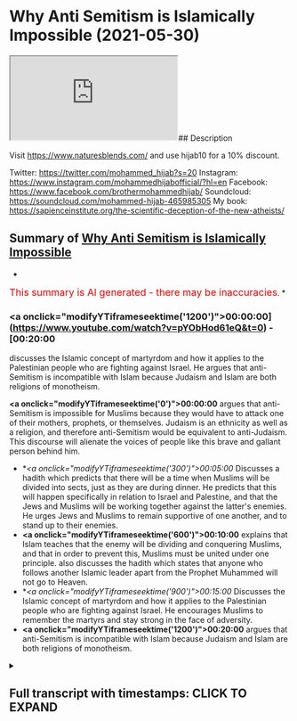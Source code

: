 # Why Anti Semitism is Islamically Impossible (2021-05-30)

<iframe loading='lazy' src='https://www.youtube.com/embed/pYObHod61eQ'></iframe>## Description

Visit https://www.naturesblends.com/ and use hijab10 for a 10% discount. 

Twitter: https://twitter.com/mohammed_hijab?s=20
Instagram: https://www.instagram.com/mohammedhijabofficial/?hl=en
Facebook: https://www.facebook.com/brothermohammedhijab/
Soundcloud: https://soundcloud.com/mohammed-hijab-465985305
My book: https://sapienceinstitute.org/the-scientific-deception-of-the-new-atheists/

## Summary of [Why Anti Semitism is Islamically Impossible](https://www.youtube.com/watch?v=pYObHod61eQ)


*

<span style="color:red; font-size:125%">This summary is AI generated - there may be inaccuracies</span>. [](/)*

### <a onclick=\"modifyYTiframeseektime('1200')\">00:00:00](https://www.youtube.com/watch?v=pYObHod61eQ&t=0) - [00:20:00</a>

discusses the Islamic concept of martyrdom and how it applies to the Palestinian people who are fighting against Israel. He argues that anti-Semitism is incompatible with Islam because Judaism and Islam are both religions of monotheism.

**<a onclick=\"modifyYTiframeseektime('0')\">00:00:00</a>** argues that anti-Semitism is impossible for Muslims because they would have to attack one of their mothers, prophets, or themselves. Judaism is an ethnicity as well as a religion, and therefore anti-Semitism would be equivalent to anti-Judaism. This discourse will alienate the voices of people like this brave and gallant person behind him.
* **<a onclick=\"modifyYTiframeseektime('300')\">00:05:00</a>* Discusses a hadith which predicts that there will be a time when Muslims will be divided into sects, just as they are during dinner. He predicts that this will happen specifically in relation to Israel and Palestine, and that the Jews and Muslims will be working together against the latter's enemies. He urges Jews and Muslims to remain supportive of one another, and to stand up to their enemies.
* **<a onclick=\"modifyYTiframeseektime('600')\">00:10:00</a>** explains that Islam teaches that the enemy will be dividing and conquering Muslims, and that in order to prevent this, Muslims must be united under one principle. also discusses the hadith which states that anyone who follows another Islamic leader apart from the Prophet Muhammed will not go to Heaven.
* **<a onclick=\"modifyYTiframeseektime('900')\">00:15:00</a>* Discusses the Islamic concept of martyrdom and how it applies to the Palestinian people who are fighting against Israel. He encourages Muslims to remember the martyrs and stay strong in the face of adversity.
* **<a onclick=\"modifyYTiframeseektime('1200')\">00:20:00</a>** argues that anti-Semitism is incompatible with Islam because Judaism and Islam are both religions of monotheism.

<details><summary><h2>Full transcript with timestamps: CLICK TO EXPAND</h2></summary>

<a onclick="modifyYTiframeseektime('0)')">0:00:00 historical to suggest that when the<\/a>
<a onclick="modifyYTiframeseektime('3)')">0:00:03 muslims are in charge<\/a>
<a onclick="modifyYTiframeseektime('5)')">0:00:05 that they demonize and ostracize and<\/a>
<a onclick="modifyYTiframeseektime('8)')">0:00:08 alienate<\/a>
<a onclick="modifyYTiframeseektime('8)')">0:00:08 and are unjust towards jewish people<\/a>
<a onclick="modifyYTiframeseektime('11)')">0:00:11 that we will never<\/a>
<a onclick="modifyYTiframeseektime('12)')">0:00:12 accept bernard lewis who is an<\/a>
<a onclick="modifyYTiframeseektime('15)')">0:00:15 orientalist<\/a>
<a onclick="modifyYTiframeseektime('16)')">0:00:16 against against the muslims really he's<\/a>
<a onclick="modifyYTiframeseektime('18)')">0:00:18 an orientalist he even admits<\/a>
<a onclick="modifyYTiframeseektime('21)')">0:00:21 that the kind of catastrophes that we<\/a>
<a onclick="modifyYTiframeseektime('23)')">0:00:23 saw<\/a>
<a onclick="modifyYTiframeseektime('25)')">0:00:25 in europe from the pogroms on the<\/a>
<a onclick="modifyYTiframeseektime('27)')">0:00:27 holocaust<\/a>
<a onclick="modifyYTiframeseektime('28)')">0:00:28 and the spanish inquisition in 1492<\/a>
<a onclick="modifyYTiframeseektime('31)')">0:00:31 there is no equivalent of that in the<\/a>
<a onclick="modifyYTiframeseektime('33)')">0:00:33 muslim world<\/a>
<a onclick="modifyYTiframeseektime('35)')">0:00:35 there is no equivalent in that you know<\/a>
<a onclick="modifyYTiframeseektime('37)')">0:00:37 why because the muslims did have<\/a>
<a onclick="modifyYTiframeseektime('40)')">0:00:40 respect and give it to the jewish people<\/a>
<a onclick="modifyYTiframeseektime('43)')">0:00:43 some people they say what about the<\/a>
<a onclick="modifyYTiframeseektime('44)')">0:00:44 jizya<\/a>
<a onclick="modifyYTiframeseektime('45)')">0:00:45 the jizya under all schools of thor<\/a>
<a onclick="modifyYTiframeseektime('48)')">0:00:48 is even less payment than the zakat but<\/a>
<a onclick="modifyYTiframeseektime('51)')">0:00:51 many people don't know that<\/a>
<a onclick="modifyYTiframeseektime('52)')">0:00:52 what is the discriminatory tax you're<\/a>
<a onclick="modifyYTiframeseektime('54)')">0:00:54 talking about<\/a>
<a onclick="modifyYTiframeseektime('56)')">0:00:56 it's not a discriminatory tax when it's<\/a>
<a onclick="modifyYTiframeseektime('58)')">0:00:58 less than the tax that the muslims have<\/a>
<a onclick="modifyYTiframeseektime('60)')">0:01:00 to pay<\/a>
<a onclick="modifyYTiframeseektime('61)')">0:01:01 and so these fallacies and misnomers and<\/a>
<a onclick="modifyYTiframeseektime('63)')">0:01:03 misconceptions<\/a>
<a onclick="modifyYTiframeseektime('65)')">0:01:05 about muslim jewish living is false<\/a>
<a onclick="modifyYTiframeseektime('69)')">0:01:09 and we say in fact the of the two<\/a>
<a onclick="modifyYTiframeseektime('71)')">0:01:11 abrahamic religions that are probably<\/a>
<a onclick="modifyYTiframeseektime('73)')">0:01:13 most close to one another<\/a>
<a onclick="modifyYTiframeseektime('75)')">0:01:15 in terms of theology especially as it<\/a>
<a onclick="modifyYTiframeseektime('77)')">0:01:17 relates to god<\/a>
<a onclick="modifyYTiframeseektime('78)')">0:01:18 islam and judaism are very very close<\/a>
<a onclick="modifyYTiframeseektime('82)')">0:01:22 we believe in moses we believe in dawood<\/a>
<a onclick="modifyYTiframeseektime('85)')">0:01:25 david<\/a>
<a onclick="modifyYTiframeseektime('86)')">0:01:26 we believe in solomon we believe in all<\/a>
<a onclick="modifyYTiframeseektime('88)')">0:01:28 of those prophets we believe in all of<\/a>
<a onclick="modifyYTiframeseektime('89)')">0:01:29 them<\/a>
<a onclick="modifyYTiframeseektime('90)')">0:01:30 and we respect them and we love them and<\/a>
<a onclick="modifyYTiframeseektime('93)')">0:01:33 in fact we cannot even be muslims<\/a>
<a onclick="modifyYTiframeseektime('94)')">0:01:34 without them<\/a>
<a onclick="modifyYTiframeseektime('96)')">0:01:36 and so therefore there shouldn't be this<\/a>
<a onclick="modifyYTiframeseektime('98)')">0:01:38 kind of friction between<\/a>
<a onclick="modifyYTiframeseektime('100)')">0:01:40 jewish people and zionists and sorry<\/a>
<a onclick="modifyYTiframeseektime('104)')">0:01:44 jewish people and muslims let me tell<\/a>
<a onclick="modifyYTiframeseektime('106)')">0:01:46 you something<\/a>
<a onclick="modifyYTiframeseektime('107)')">0:01:47 some of these individuals say the<\/a>
<a onclick="modifyYTiframeseektime('108)')">0:01:48 following they say muslims keep it<\/a>
<a onclick="modifyYTiframeseektime('110)')">0:01:50 closer bro<\/a>
<a onclick="modifyYTiframeseektime('111)')">0:01:51 some people say yes some people say that<\/a>
<a onclick="modifyYTiframeseektime('114)')">0:01:54 muslims are anti-semitic<\/a>
<a onclick="modifyYTiframeseektime('116)')">0:01:56 and i say to them how is it possible<\/a>
<a onclick="modifyYTiframeseektime('119)')">0:01:59 that muslims can be anti-semitic<\/a>
<a onclick="modifyYTiframeseektime('121)')">0:02:01 when one of the wives of the prophet<\/a>
<a onclick="modifyYTiframeseektime('124)')">0:02:04 sophia<\/a>
<a onclick="modifyYTiframeseektime('125)')">0:02:05 was a jew she was jewish from a jewish<\/a>
<a onclick="modifyYTiframeseektime('129)')">0:02:09 lineage of aaron<\/a>
<a onclick="modifyYTiframeseektime('130)')">0:02:10 there's no doubt about that and in fact<\/a>
<a onclick="modifyYTiframeseektime('132)')">0:02:12 in one occasion<\/a>
<a onclick="modifyYTiframeseektime('134)')">0:02:14 she was being abused by some of the<\/a>
<a onclick="modifyYTiframeseektime('136)')">0:02:16 other wives of the prophet<\/a>
<a onclick="modifyYTiframeseektime('138)')">0:02:18 because of her jewishness and the<\/a>
<a onclick="modifyYTiframeseektime('140)')">0:02:20 prophet stuck up for her<\/a>
<a onclick="modifyYTiframeseektime('142)')">0:02:22 telling her to reference her lineage as<\/a>
<a onclick="modifyYTiframeseektime('144)')">0:02:24 a point<\/a>
<a onclick="modifyYTiframeseektime('145)')">0:02:25 of honor tell them that your<\/a>
<a onclick="modifyYTiframeseektime('149)')">0:02:29 uncle is aaron who is a prophet<\/a>
<a onclick="modifyYTiframeseektime('152)')">0:02:32 he said anti-semitism is impossible<\/a>
<a onclick="modifyYTiframeseektime('156)')">0:02:36 for muslims because to be anti-semitic<\/a>
<a onclick="modifyYTiframeseektime('158)')">0:02:38 we would have to attack one of our<\/a>
<a onclick="modifyYTiframeseektime('160)')">0:02:40 mothers the mothers of the believers<\/a>
<a onclick="modifyYTiframeseektime('162)')">0:02:42 who is in fact more than this they'd had<\/a>
<a onclick="modifyYTiframeseektime('166)')">0:02:46 to attack one of our prophets<\/a>
<a onclick="modifyYTiframeseektime('168)')">0:02:48 who is moses how can you be anti-semitic<\/a>
<a onclick="modifyYTiframeseektime('171)')">0:02:51 how could you not like<\/a>
<a onclick="modifyYTiframeseektime('172)')">0:02:52 how could you hate jewish people based<\/a>
<a onclick="modifyYTiframeseektime('174)')">0:02:54 on their jewishness<\/a>
<a onclick="modifyYTiframeseektime('175)')">0:02:55 based on their ethnicity how can you do<\/a>
<a onclick="modifyYTiframeseektime('178)')">0:02:58 that<\/a>
<a onclick="modifyYTiframeseektime('178)')">0:02:58 when our prophets came from a jewish<\/a>
<a onclick="modifyYTiframeseektime('182)')">0:03:02 lineage<\/a>
<a onclick="modifyYTiframeseektime('183)')">0:03:03 it's not possible remember judaism is an<\/a>
<a onclick="modifyYTiframeseektime('186)')">0:03:06 ethno-religious<\/a>
<a onclick="modifyYTiframeseektime('187)')">0:03:07 construct it's an ethnicity as well as a<\/a>
<a onclick="modifyYTiframeseektime('190)')">0:03:10 religion<\/a>
<a onclick="modifyYTiframeseektime('191)')">0:03:11 so we say this we say the attempts of<\/a>
<a onclick="modifyYTiframeseektime('194)')">0:03:14 the mainstream media<\/a>
<a onclick="modifyYTiframeseektime('197)')">0:03:17 and the propagandist the zionist<\/a>
<a onclick="modifyYTiframeseektime('198)')">0:03:18 propagandist to try and conflate<\/a>
<a onclick="modifyYTiframeseektime('201)')">0:03:21 zionism with anti-semitism<\/a>
<a onclick="modifyYTiframeseektime('204)')">0:03:24 is only dangerous for them because you<\/a>
<a onclick="modifyYTiframeseektime('208)')">0:03:28 are opening the door<\/a>
<a onclick="modifyYTiframeseektime('210)')">0:03:30 to more serious crimes of anti-semitic<\/a>
<a onclick="modifyYTiframeseektime('212)')">0:03:32 feminism to be open<\/a>
<a onclick="modifyYTiframeseektime('214)')">0:03:34 and you're not going to be able to close<\/a>
<a onclick="modifyYTiframeseektime('216)')">0:03:36 that door it reminds me<\/a>
<a onclick="modifyYTiframeseektime('219)')">0:03:39 when you make a mockery out of rape and<\/a>
<a onclick="modifyYTiframeseektime('222)')">0:03:42 you say rape is and you define it in<\/a>
<a onclick="modifyYTiframeseektime('223)')">0:03:43 such a ridiculous way<\/a>
<a onclick="modifyYTiframeseektime('225)')">0:03:45 any kind of sexual thing then when the<\/a>
<a onclick="modifyYTiframeseektime('228)')">0:03:48 real rape<\/a>
<a onclick="modifyYTiframeseektime('228)')">0:03:48 happens then you are trivializing the<\/a>
<a onclick="modifyYTiframeseektime('233)')">0:03:53 pride of the rape<\/a>
<a onclick="modifyYTiframeseektime('234)')">0:03:54 the victim same thing here when the real<\/a>
<a onclick="modifyYTiframeseektime('237)')">0:03:57 anti-semitism happens<\/a>
<a onclick="modifyYTiframeseektime('239)')">0:03:59 you will be trivializing the plight of<\/a>
<a onclick="modifyYTiframeseektime('242)')">0:04:02 the jewish people in their communities<\/a>
<a onclick="modifyYTiframeseektime('243)')">0:04:03 who are in fact<\/a>
<a onclick="modifyYTiframeseektime('245)')">0:04:05 being attacked as a result of their<\/a>
<a onclick="modifyYTiframeseektime('247)')">0:04:07 ethnicity<\/a>
<a onclick="modifyYTiframeseektime('248)')">0:04:08 and because of what religion they decide<\/a>
<a onclick="modifyYTiframeseektime('249)')">0:04:09 to follow<\/a>
<a onclick="modifyYTiframeseektime('251)')">0:04:11 when you say that anti-semitism is<\/a>
<a onclick="modifyYTiframeseektime('253)')">0:04:13 equivalent to<\/a>
<a onclick="modifyYTiframeseektime('254)')">0:04:14 or anti-israelism anti-zionism is<\/a>
<a onclick="modifyYTiframeseektime('257)')">0:04:17 equivalent to anti-semitism<\/a>
<a onclick="modifyYTiframeseektime('259)')">0:04:19 we cannot accept that discourse and in<\/a>
<a onclick="modifyYTiframeseektime('262)')">0:04:22 fact doing so<\/a>
<a onclick="modifyYTiframeseektime('263)')">0:04:23 will alienate the voices of people like<\/a>
<a onclick="modifyYTiframeseektime('265)')">0:04:25 this behind me<\/a>
<a onclick="modifyYTiframeseektime('268)')">0:04:28 brave and gallant people brave and<\/a>
<a onclick="modifyYTiframeseektime('270)')">0:04:30 gallant people that have stood up for<\/a>
<a onclick="modifyYTiframeseektime('272)')">0:04:32 truth<\/a>
<a onclick="modifyYTiframeseektime('273)')">0:04:33 one of the things that one of the rabbis<\/a>
<a onclick="modifyYTiframeseektime('276)')">0:04:36 said<\/a>
<a onclick="modifyYTiframeseektime('278)')">0:04:38 one of the rabbis said he said that very<\/a>
<a onclick="modifyYTiframeseektime('280)')">0:04:40 interestingly is his perspective and his<\/a>
<a onclick="modifyYTiframeseektime('282)')">0:04:42 interpretation of the torah<\/a>
<a onclick="modifyYTiframeseektime('284)')">0:04:44 he said that we are in an exile he said<\/a>
<a onclick="modifyYTiframeseektime('287)')">0:04:47 and us trying to establish the state in<\/a>
<a onclick="modifyYTiframeseektime('289)')">0:04:49 1948<\/a>
<a onclick="modifyYTiframeseektime('291)')">0:04:51 we are trying to defy the exile of god<\/a>
<a onclick="modifyYTiframeseektime('294)')">0:04:54 and what's really interesting is that<\/a>
<a onclick="modifyYTiframeseektime('296)')">0:04:56 there is a verse in the quran<\/a>
<a onclick="modifyYTiframeseektime('299)')">0:04:59 there is actually a verse in the quran<\/a>
<a onclick="modifyYTiframeseektime('300)')">0:05:00 to that effect now some people say<\/a>
<a onclick="modifyYTiframeseektime('303)')">0:05:03 this is referring to the state of israel<\/a>
<a onclick="modifyYTiframeseektime('307)')">0:05:07 he says<\/a>
<a onclick="modifyYTiframeseektime('336)')">0:05:36 if you do good then that will be for<\/a>
<a onclick="modifyYTiframeseektime('338)')">0:05:38 yourself and if you do bad<\/a>
<a onclick="modifyYTiframeseektime('340)')">0:05:40 then that will be for it but when the<\/a>
<a onclick="modifyYTiframeseektime('342)')">0:05:42 second time comes<\/a>
<a onclick="modifyYTiframeseektime('345)')">0:05:45 and this is very interesting when they<\/a>
<a onclick="modifyYTiframeseektime('348)')">0:05:48 come<\/a>
<a onclick="modifyYTiframeseektime('348)')">0:05:48 into the masjid and what is it referring<\/a>
<a onclick="modifyYTiframeseektime('351)')">0:05:51 to here<\/a>
<a onclick="modifyYTiframeseektime('352)')">0:05:52 masjid al-aqsa when they come into the<\/a>
<a onclick="modifyYTiframeseektime('355)')">0:05:55 message for the second time<\/a>
<a onclick="modifyYTiframeseektime('357)')">0:05:57 and those who are arrogant there will be<\/a>
<a onclick="modifyYTiframeseektime('360)')">0:06:00 humiliated<\/a>
<a onclick="modifyYTiframeseektime('362)')">0:06:02 and they will go into the masjid and<\/a>
<a onclick="modifyYTiframeseektime('364)')">0:06:04 they will destroy<\/a>
<a onclick="modifyYTiframeseektime('366)')">0:06:06 that which has happened before some<\/a>
<a onclick="modifyYTiframeseektime('368)')">0:06:08 scholars say this<\/a>
<a onclick="modifyYTiframeseektime('369)')">0:06:09 is talking about the present state of<\/a>
<a onclick="modifyYTiframeseektime('371)')">0:06:11 israel and that there will be a conquest<\/a>
<a onclick="modifyYTiframeseektime('373)')">0:06:13 whether they like it or not and that is<\/a>
<a onclick="modifyYTiframeseektime('376)')">0:06:16 the promise of allah<\/a>
<a onclick="modifyYTiframeseektime('378)')">0:06:18 now some will say well we don't know if<\/a>
<a onclick="modifyYTiframeseektime('379)')">0:06:19 that's what he's talking about but there<\/a>
<a onclick="modifyYTiframeseektime('380)')">0:06:20 is a hadith<\/a>
<a onclick="modifyYTiframeseektime('382)')">0:06:22 that the last on the last days there<\/a>
<a onclick="modifyYTiframeseektime('384)')">0:06:24 will be people<\/a>
<a onclick="modifyYTiframeseektime('386)')">0:06:26 who will be literally on the periphery<\/a>
<a onclick="modifyYTiframeseektime('390)')">0:06:30 of the jerusalem mosque<\/a>
<a onclick="modifyYTiframeseektime('391)')">0:06:31 and that they will be at pakistan the<\/a>
<a onclick="modifyYTiframeseektime('394)')">0:06:34 true<\/a>
<a onclick="modifyYTiframeseektime('395)')">0:06:35 sect we talk about sector in islam<\/a>
<a onclick="modifyYTiframeseektime('398)')">0:06:38 like divisions and groups and whatever<\/a>
<a onclick="modifyYTiframeseektime('400)')">0:06:40 there's only one one<\/a>
<a onclick="modifyYTiframeseektime('401)')">0:06:41 to sect and they will be the ones who<\/a>
<a onclick="modifyYTiframeseektime('404)')">0:06:44 will eventually liberate<\/a>
<a onclick="modifyYTiframeseektime('408)')">0:06:48 from the occupation and this is the<\/a>
<a onclick="modifyYTiframeseektime('411)')">0:06:51 reality of the situation<\/a>
<a onclick="modifyYTiframeseektime('413)')">0:06:53 so we are aligned in those meetings and<\/a>
<a onclick="modifyYTiframeseektime('416)')">0:06:56 on those interpretations<\/a>
<a onclick="modifyYTiframeseektime('417)')">0:06:57 and we say today to our jewish visitors<\/a>
<a onclick="modifyYTiframeseektime('421)')">0:07:01 and<\/a>
<a onclick="modifyYTiframeseektime('422)')">0:07:02 our jewish friends companions<\/a>
<a onclick="modifyYTiframeseektime('425)')">0:07:05 that we truly respect what you are doing<\/a>
<a onclick="modifyYTiframeseektime('429)')">0:07:09 you truly are a great representation<\/a>
<a onclick="modifyYTiframeseektime('433)')">0:07:13 of justice and truth and now<\/a>
<a onclick="modifyYTiframeseektime('436)')">0:07:16 by doing what you're doing i promise you<\/a>
<a onclick="modifyYTiframeseektime('439)')">0:07:19 when our<\/a>
<a onclick="modifyYTiframeseektime('439)')">0:07:19 youth walk in the streets and see you<\/a>
<a onclick="modifyYTiframeseektime('443)')">0:07:23 in in your attire they won't be thinking<\/a>
<a onclick="modifyYTiframeseektime('446)')">0:07:26 these are the people that attack<\/a>
<a onclick="modifyYTiframeseektime('448)')">0:07:28 and celebrate the deaths of our children<\/a>
<a onclick="modifyYTiframeseektime('451)')">0:07:31 they will they will think twice before<\/a>
<a onclick="modifyYTiframeseektime('452)')">0:07:32 that happens and they'll think to<\/a>
<a onclick="modifyYTiframeseektime('453)')">0:07:33 themselves<\/a>
<a onclick="modifyYTiframeseektime('454)')">0:07:34 actually these guys could be very well<\/a>
<a onclick="modifyYTiframeseektime('457)')">0:07:37 the ones who supported us in our time of<\/a>
<a onclick="modifyYTiframeseektime('461)')">0:07:41 need<\/a>
<a onclick="modifyYTiframeseektime('462)')">0:07:42 they will be thinking these are the ones<\/a>
<a onclick="modifyYTiframeseektime('464)')">0:07:44 who support<\/a>
<a onclick="modifyYTiframeseektime('465)')">0:07:45 the palestinians who condemn the killing<\/a>
<a onclick="modifyYTiframeseektime('468)')">0:07:48 of 66 innocent people<\/a>
<a onclick="modifyYTiframeseektime('471)')">0:07:51 by the brutal regime<\/a>
<a onclick="modifyYTiframeseektime('474)')">0:07:54 and that believe me is better than any<\/a>
<a onclick="modifyYTiframeseektime('477)')">0:07:57 propaganda that any zionists can do<\/a>
<a onclick="modifyYTiframeseektime('486)')">0:08:06 so what i want to say is this<\/a>
<a onclick="modifyYTiframeseektime('489)')">0:08:09 but i want to say one more thing ladies<\/a>
<a onclick="modifyYTiframeseektime('492)')">0:08:12 and gentlemen<\/a>
<a onclick="modifyYTiframeseektime('494)')">0:08:14 today i was meant to have a discussion<\/a>
<a onclick="modifyYTiframeseektime('495)')">0:08:15 with you a quick talk<\/a>
<a onclick="modifyYTiframeseektime('498)')">0:08:18 and what i wanted to say to you is this<\/a>
<a onclick="modifyYTiframeseektime('500)')">0:08:20 there is a hadith<\/a>
<a onclick="modifyYTiframeseektime('501)')">0:08:21 because the question is why is this<\/a>
<a onclick="modifyYTiframeseektime('503)')">0:08:23 happening<\/a>
<a onclick="modifyYTiframeseektime('505)')">0:08:25 why is this happening to us why is it<\/a>
<a onclick="modifyYTiframeseektime('508)')">0:08:28 happening<\/a>
<a onclick="modifyYTiframeseektime('509)')">0:08:29 that this is happening in palestine and<\/a>
<a onclick="modifyYTiframeseektime('511)')">0:08:31 so on the prophet saws<\/a>
<a onclick="modifyYTiframeseektime('515)')">0:08:35 he predicted this he told us<\/a>
<a onclick="modifyYTiframeseektime('532)')">0:08:52 where the nations are going to<\/a>
<a onclick="modifyYTiframeseektime('536)')">0:08:56 split you apart just like when you're in<\/a>
<a onclick="modifyYTiframeseektime('540)')">0:09:00 dinner time and you're splitting apart<\/a>
<a onclick="modifyYTiframeseektime('542)')">0:09:02 your food<\/a>
<a onclick="modifyYTiframeseektime('543)')">0:09:03 subhanallah you know when you're having<\/a>
<a onclick="modifyYTiframeseektime('546)')">0:09:06 dinner you eat biryani i don't know you<\/a>
<a onclick="modifyYTiframeseektime('548)')">0:09:08 have curry you have this you have that<\/a>
<a onclick="modifyYTiframeseektime('550)')">0:09:10 papadum roti whatever you have<\/a>
<a onclick="modifyYTiframeseektime('552)')">0:09:12 and you say to your friend give me the<\/a>
<a onclick="modifyYTiframeseektime('553)')">0:09:13 roti you say to them give me that i<\/a>
<a onclick="modifyYTiframeseektime('555)')">0:09:15 don't know what<\/a>
<a onclick="modifyYTiframeseektime('556)')">0:09:16 the papa's done and you you mixing it<\/a>
<a onclick="modifyYTiframeseektime('560)')">0:09:20 about like this<\/a>
<a onclick="modifyYTiframeseektime('561)')">0:09:21 the prophet told us that basically this<\/a>
<a onclick="modifyYTiframeseektime('563)')">0:09:23 is the way<\/a>
<a onclick="modifyYTiframeseektime('564)')">0:09:24 that the nations are going to be<\/a>
<a onclick="modifyYTiframeseektime('566)')">0:09:26 splitting the muslims up<\/a>
<a onclick="modifyYTiframeseektime('568)')">0:09:28 just like this so one of the sahaba<\/a>
<a onclick="modifyYTiframeseektime('574)')">0:09:34 illustrated<\/a>
<a onclick="modifyYTiframeseektime('588)')">0:09:48 he said rather on that day<\/a>
<a onclick="modifyYTiframeseektime('592)')">0:09:52 that you will be kahir you will be a lot<\/a>
<a onclick="modifyYTiframeseektime('594)')">0:09:54 be a lot in number<\/a>
<a onclick="modifyYTiframeseektime('598)')">0:09:58 however you will be like the scum<\/a>
<a onclick="modifyYTiframeseektime('601)')">0:10:01 the rubbish meaning you don't have much<\/a>
<a onclick="modifyYTiframeseektime('604)')">0:10:04 quality in you<\/a>
<a onclick="modifyYTiframeseektime('606)')">0:10:06 you'll be scummish you'll be rubbish<\/a>
<a onclick="modifyYTiframeseektime('610)')">0:10:10 is silly just like when you go to the<\/a>
<a onclick="modifyYTiframeseektime('612)')">0:10:12 sea and you see the foam on top<\/a>
<a onclick="modifyYTiframeseektime('615)')">0:10:15 like the scum on top of the water<\/a>
<a onclick="modifyYTiframeseektime('618)')">0:10:18 on the torrents are taking it away the<\/a>
<a onclick="modifyYTiframeseektime('621)')">0:10:21 prophet told us this<\/a>
<a onclick="modifyYTiframeseektime('623)')">0:10:23 so the the sahabah were interested they<\/a>
<a onclick="modifyYTiframeseektime('625)')">0:10:25 say why is that the case<\/a>
<a onclick="modifyYTiframeseektime('629)')">0:10:29 and the prophet also said well i am<\/a>
<a onclick="modifyYTiframeseektime('651)')">0:10:51 [Applause]<\/a>
<a onclick="modifyYTiframeseektime('657)')">0:10:57 away from the hearts of your enemies<\/a>
<a onclick="modifyYTiframeseektime('661)')">0:11:01 this is very important not only fear but<\/a>
<a onclick="modifyYTiframeseektime('663)')">0:11:03 respect<\/a>
<a onclick="modifyYTiframeseektime('664)')">0:11:04 that they will lose fear and respect for<\/a>
<a onclick="modifyYTiframeseektime('666)')">0:11:06 you muslims your enemies<\/a>
<a onclick="modifyYTiframeseektime('668)')">0:11:08 they will lose fear and respect for you<\/a>
<a onclick="modifyYTiframeseektime('671)')">0:11:11 and then he said something else<\/a>
<a onclick="modifyYTiframeseektime('675)')">0:11:15 he said that that you will have in your<\/a>
<a onclick="modifyYTiframeseektime('678)')">0:11:18 hearts<\/a>
<a onclick="modifyYTiframeseektime('682)')">0:11:22 he asked the sahaba said what is<\/a>
<a onclick="modifyYTiframeseektime('688)')">0:11:28 that when you love the dunya and you<\/a>
<a onclick="modifyYTiframeseektime('689)')">0:11:29 hear you fear death<\/a>
<a onclick="modifyYTiframeseektime('692)')">0:11:32 this is the hadith the hadith<\/a>
<a onclick="modifyYTiframeseektime('695)')">0:11:35 is this we as the muslim community now<\/a>
<a onclick="modifyYTiframeseektime('699)')">0:11:39 despite our numbers despite the fact<\/a>
<a onclick="modifyYTiframeseektime('701)')">0:11:41 that we are lots in number<\/a>
<a onclick="modifyYTiframeseektime('704)')">0:11:44 unfortunately we have not been able<\/a>
<a onclick="modifyYTiframeseektime('708)')">0:11:48 to punch at our weight we have<\/a>
<a onclick="modifyYTiframeseektime('711)')">0:11:51 fulfilled letter by letter line by line<\/a>
<a onclick="modifyYTiframeseektime('714)')">0:11:54 word by word the hadith of the prophet<\/a>
<a onclick="modifyYTiframeseektime('717)')">0:11:57 muhammad sallallahu alaihi<\/a>
<a onclick="modifyYTiframeseektime('719)')">0:11:59 that prophecy of the future exactly<\/a>
<a onclick="modifyYTiframeseektime('721)')">0:12:01 happened<\/a>
<a onclick="modifyYTiframeseektime('722)')">0:12:02 how do we get out of this the question<\/a>
<a onclick="modifyYTiframeseektime('725)')">0:12:05 now is<\/a>
<a onclick="modifyYTiframeseektime('726)')">0:12:06 what is the solution now we've already<\/a>
<a onclick="modifyYTiframeseektime('728)')">0:12:08 done the prognosis<\/a>
<a onclick="modifyYTiframeseektime('730)')">0:12:10 what's the solution the solution is this<\/a>
<a onclick="modifyYTiframeseektime('733)')">0:12:13 very carefully listen carefully<\/a>
<a onclick="modifyYTiframeseektime('736)')">0:12:16 number two what number one sorry the<\/a>
<a onclick="modifyYTiframeseektime('738)')">0:12:18 prophet said that the<\/a>
<a onclick="modifyYTiframeseektime('739)')">0:12:19 enemy will be dividing us right divide<\/a>
<a onclick="modifyYTiframeseektime('742)')">0:12:22 and conquer<\/a>
<a onclick="modifyYTiframeseektime('743)')">0:12:23 and it's as if he was there when uh mark<\/a>
<a onclick="modifyYTiframeseektime('745)')">0:12:25 sykes<\/a>
<a onclick="modifyYTiframeseektime('746)')">0:12:26 and kiko were literally in in the early<\/a>
<a onclick="modifyYTiframeseektime('748)')">0:12:28 1900s dividing the countries and<\/a>
<a onclick="modifyYTiframeseektime('751)')">0:12:31 if you look at the map there's why is<\/a>
<a onclick="modifyYTiframeseektime('752)')">0:12:32 that why is there like straight lines on<\/a>
<a onclick="modifyYTiframeseektime('754)')">0:12:34 the map<\/a>
<a onclick="modifyYTiframeseektime('755)')">0:12:35 because the colonizer literally put a<\/a>
<a onclick="modifyYTiframeseektime('757)')">0:12:37 ruler to the pen and said this is going<\/a>
<a onclick="modifyYTiframeseektime('758)')">0:12:38 to be egypt<\/a>
<a onclick="modifyYTiframeseektime('759)')">0:12:39 like that so it's why why is it like a<\/a>
<a onclick="modifyYTiframeseektime('761)')">0:12:41 like a block<\/a>
<a onclick="modifyYTiframeseektime('763)')">0:12:43 this is going to be you know this<\/a>
<a onclick="modifyYTiframeseektime('764)')">0:12:44 country's they did it like that<\/a>
<a onclick="modifyYTiframeseektime('767)')">0:12:47 this so the first thing is about unity<\/a>
<a onclick="modifyYTiframeseektime('771)')">0:12:51 it's very important<\/a>
<a onclick="modifyYTiframeseektime('781)')">0:13:01 in indeed those people who divided their<\/a>
<a onclick="modifyYTiframeseektime('783)')">0:13:03 religion<\/a>
<a onclick="modifyYTiframeseektime('784)')">0:13:04 and shia became different sects and now<\/a>
<a onclick="modifyYTiframeseektime('787)')">0:13:07 we actually have a sect called that<\/a>
<a onclick="modifyYTiframeseektime('788)')">0:13:08 funny enough<\/a>
<a onclick="modifyYTiframeseektime('789)')">0:13:09 then you've got nothing to do with them<\/a>
<a onclick="modifyYTiframeseektime('790)')">0:13:10 this is what allah said to the prophet<\/a>
<a onclick="modifyYTiframeseektime('792)')">0:13:12 muhammad<\/a>
<a onclick="modifyYTiframeseektime('793)')">0:13:13 you have nothing to do with them anyone<\/a>
<a onclick="modifyYTiframeseektime('795)')">0:13:15 and listen carefully young people<\/a>
<a onclick="modifyYTiframeseektime('797)')">0:13:17 anyone after you become practicing in<\/a>
<a onclick="modifyYTiframeseektime('799)')">0:13:19 the religion of islam who tells you look<\/a>
<a onclick="modifyYTiframeseektime('801)')">0:13:21 this is the only right way this is the<\/a>
<a onclick="modifyYTiframeseektime('804)')">0:13:24 only<\/a>
<a onclick="modifyYTiframeseektime('804)')">0:13:24 this shaykh is the only shaykh that is<\/a>
<a onclick="modifyYTiframeseektime('806)')">0:13:26 going to bring you to jannah<\/a>
<a onclick="modifyYTiframeseektime('808)')">0:13:28 this will like if anybody tells you that<\/a>
<a onclick="modifyYTiframeseektime('810)')">0:13:30 from any side in the spectrum<\/a>
<a onclick="modifyYTiframeseektime('812)')">0:13:32 salafi and they are falling into this<\/a>
<a onclick="modifyYTiframeseektime('816)')">0:13:36 dividing and conquer technique that's<\/a>
<a onclick="modifyYTiframeseektime('819)')">0:13:39 been happening from the beginning of the<\/a>
<a onclick="modifyYTiframeseektime('820)')">0:13:40 20th century<\/a>
<a onclick="modifyYTiframeseektime('822)')">0:13:42 they came to our country<\/a>
<a onclick="modifyYTiframeseektime('826)')">0:13:46 they came to our countries literally<\/a>
<a onclick="modifyYTiframeseektime('828)')">0:13:48 lawrence of arabia<\/a>
<a onclick="modifyYTiframeseektime('829)')">0:13:49 came into the arabic lands and he told<\/a>
<a onclick="modifyYTiframeseektime('832)')">0:13:52 them look why are you<\/a>
<a onclick="modifyYTiframeseektime('833)')">0:13:53 why are you being governed why are you<\/a>
<a onclick="modifyYTiframeseektime('835)')">0:13:55 being governed by turkish people<\/a>
<a onclick="modifyYTiframeseektime('837)')">0:13:57 and he put in their hearts<\/a>
<a onclick="modifyYTiframeseektime('840)')">0:14:00 he put in their hearts this love for<\/a>
<a onclick="modifyYTiframeseektime('843)')">0:14:03 nationalism<\/a>
<a onclick="modifyYTiframeseektime('844)')">0:14:04 and patriotism and they put above their<\/a>
<a onclick="modifyYTiframeseektime('847)')">0:14:07 islamic identity their national identity<\/a>
<a onclick="modifyYTiframeseektime('849)')">0:14:09 and as a result of it<\/a>
<a onclick="modifyYTiframeseektime('850)')">0:14:10 the ottoman empire was basically the<\/a>
<a onclick="modifyYTiframeseektime('852)')">0:14:12 beginning of the end for it<\/a>
<a onclick="modifyYTiframeseektime('853)')">0:14:13 so dividing and conquering has been an<\/a>
<a onclick="modifyYTiframeseektime('855)')">0:14:15 ancient tactic<\/a>
<a onclick="modifyYTiframeseektime('857)')">0:14:17 and ancient these people have been doing<\/a>
<a onclick="modifyYTiframeseektime('860)')">0:14:20 some of the brothers help them hold the<\/a>
<a onclick="modifyYTiframeseektime('861)')">0:14:21 signs please can you go and jump in with<\/a>
<a onclick="modifyYTiframeseektime('863)')">0:14:23 them please help them<\/a>
<a onclick="modifyYTiframeseektime('864)')">0:14:24 let's have a nice mix of muslims and our<\/a>
<a onclick="modifyYTiframeseektime('866)')">0:14:26 fellow jewish friends<\/a>
<a onclick="modifyYTiframeseektime('868)')">0:14:28 yes<\/a>
<a onclick="modifyYTiframeseektime('883)')">0:14:43 say unity unity yes upon the right<\/a>
<a onclick="modifyYTiframeseektime('885)')">0:14:45 principle<\/a>
<a onclick="modifyYTiframeseektime('888)')">0:14:48 but that is number one because the<\/a>
<a onclick="modifyYTiframeseektime('890)')">0:14:50 prophet told us there will come a time<\/a>
<a onclick="modifyYTiframeseektime('891)')">0:14:51 where you'll be divided<\/a>
<a onclick="modifyYTiframeseektime('892)')">0:14:52 meaning in order to rectify this<\/a>
<a onclick="modifyYTiframeseektime('894)')">0:14:54 situation we will have to be united<\/a>
<a onclick="modifyYTiframeseektime('896)')">0:14:56 that's the reality the second thing is<\/a>
<a onclick="modifyYTiframeseektime('899)')">0:14:59 this he said that you will be<\/a>
<a onclick="modifyYTiframeseektime('902)')">0:15:02 that you will be basically like the<\/a>
<a onclick="modifyYTiframeseektime('904)')">0:15:04 torrent the rubbish the scum of the<\/a>
<a onclick="modifyYTiframeseektime('906)')">0:15:06 of the water of the sea so what we have<\/a>
<a onclick="modifyYTiframeseektime('908)')">0:15:08 to do now<\/a>
<a onclick="modifyYTiframeseektime('910)')">0:15:10 in order to get the mahiba back from the<\/a>
<a onclick="modifyYTiframeseektime('914)')">0:15:14 from those enemies what we have to do is<\/a>
<a onclick="modifyYTiframeseektime('917)')">0:15:17 we have to build ourselves up<\/a>
<a onclick="modifyYTiframeseektime('918)')">0:15:18 in every single way possible i say that<\/a>
<a onclick="modifyYTiframeseektime('921)')">0:15:21 honestly<\/a>
<a onclick="modifyYTiframeseektime('922)')">0:15:22 now it's the time for all of our youth<\/a>
<a onclick="modifyYTiframeseektime('925)')">0:15:25 to think about<\/a>
<a onclick="modifyYTiframeseektime('926)')">0:15:26 not just contributing for themselves the<\/a>
<a onclick="modifyYTiframeseektime('928)')">0:15:28 individualistic idea of i'm doing it for<\/a>
<a onclick="modifyYTiframeseektime('930)')">0:15:30 myself i want to get married when i have<\/a>
<a onclick="modifyYTiframeseektime('931)')">0:15:31 a kid like this and that and then die no<\/a>
<a onclick="modifyYTiframeseektime('933)')">0:15:33 now whatever you choose to do in life<\/a>
<a onclick="modifyYTiframeseektime('935)')">0:15:35 whether it's to go to medical school<\/a>
<a onclick="modifyYTiframeseektime('937)')">0:15:37 whether it's to be an engineer whether<\/a>
<a onclick="modifyYTiframeseektime('939)')">0:15:39 it's to do this or to do that<\/a>
<a onclick="modifyYTiframeseektime('940)')">0:15:40 now you have to have a dual purpose in<\/a>
<a onclick="modifyYTiframeseektime('942)')">0:15:42 mind i i want to do it for myself<\/a>
<a onclick="modifyYTiframeseektime('944)')">0:15:44 but b how am i going to make this<\/a>
<a onclick="modifyYTiframeseektime('946)')">0:15:46 contribute to the ummah<\/a>
<a onclick="modifyYTiframeseektime('948)')">0:15:48 how am i going to make this contribute<\/a>
<a onclick="modifyYTiframeseektime('949)')">0:15:49 to the muslim community<\/a>
<a onclick="modifyYTiframeseektime('951)')">0:15:51 and muslim muslim<\/a>
<a onclick="modifyYTiframeseektime('965)')">0:16:05 i say this to you we must start<\/a>
<a onclick="modifyYTiframeseektime('968)')">0:16:08 rebuilding ourselves<\/a>
<a onclick="modifyYTiframeseektime('969)')">0:16:09 individually as families as communities<\/a>
<a onclick="modifyYTiframeseektime('972)')">0:16:12 and then internationally<\/a>
<a onclick="modifyYTiframeseektime('973)')">0:16:13 that is the only way forward we want to<\/a>
<a onclick="modifyYTiframeseektime('975)')">0:16:15 see islam implemented let's get it<\/a>
<a onclick="modifyYTiframeseektime('977)')">0:16:17 implemented in our own homes<\/a>
<a onclick="modifyYTiframeseektime('979)')">0:16:19 in our own backyards we need this now<\/a>
<a onclick="modifyYTiframeseektime('983)')">0:16:23 more than ever before because there will<\/a>
<a onclick="modifyYTiframeseektime('985)')">0:16:25 come a time<\/a>
<a onclick="modifyYTiframeseektime('986)')">0:16:26 where the victory as allah says will<\/a>
<a onclick="modifyYTiframeseektime('989)')">0:16:29 come to us the victory will come<\/a>
<a onclick="modifyYTiframeseektime('991)')">0:16:31 it's not about a matter of if it's a<\/a>
<a onclick="modifyYTiframeseektime('993)')">0:16:33 battle of wind<\/a>
<a onclick="modifyYTiframeseektime('995)')">0:16:35 but the question is the boat is gonna<\/a>
<a onclick="modifyYTiframeseektime('997)')">0:16:37 come and go are you gonna go onto the<\/a>
<a onclick="modifyYTiframeseektime('999)')">0:16:39 boat<\/a>
<a onclick="modifyYTiframeseektime('1000)')">0:16:40 meaning are you gonna start thinking in<\/a>
<a onclick="modifyYTiframeseektime('1003)')">0:16:43 alignment with the<\/a>
<a onclick="modifyYTiframeseektime('1004)')">0:16:44 objectives of the of the community the<\/a>
<a onclick="modifyYTiframeseektime('1006)')">0:16:46 muslim community are you not<\/a>
<a onclick="modifyYTiframeseektime('1008)')">0:16:48 now that's what i say to you the muslims<\/a>
<a onclick="modifyYTiframeseektime('1010)')">0:16:50 now we have to start thinking<\/a>
<a onclick="modifyYTiframeseektime('1012)')">0:16:52 about the community anything you choose<\/a>
<a onclick="modifyYTiframeseektime('1015)')">0:16:55 to do think about one question<\/a>
<a onclick="modifyYTiframeseektime('1017)')">0:16:57 how can what i do contribute to the<\/a>
<a onclick="modifyYTiframeseektime('1019)')">0:16:59 ummah<\/a>
<a onclick="modifyYTiframeseektime('1020)')">0:17:00 i'm not giving you any specific or<\/a>
<a onclick="modifyYTiframeseektime('1022)')">0:17:02 precise answers you find figures out<\/a>
<a onclick="modifyYTiframeseektime('1023)')">0:17:03 yourself<\/a>
<a onclick="modifyYTiframeseektime('1024)')">0:17:04 you want to be a doctor if you want to<\/a>
<a onclick="modifyYTiframeseektime('1026)')">0:17:06 be an engineer whatever you want to do<\/a>
<a onclick="modifyYTiframeseektime('1027)')">0:17:07 the question you have to have in your<\/a>
<a onclick="modifyYTiframeseektime('1029)')">0:17:09 mind now how is what i do<\/a>
<a onclick="modifyYTiframeseektime('1032)')">0:17:12 gonna contribute to the ummah believe me<\/a>
<a onclick="modifyYTiframeseektime('1035)')">0:17:15 the people in palestine have been<\/a>
<a onclick="modifyYTiframeseektime('1037)')">0:17:17 already promised victory<\/a>
<a onclick="modifyYTiframeseektime('1040)')">0:17:20 they have been promised that don't worry<\/a>
<a onclick="modifyYTiframeseektime('1042)')">0:17:22 too much about them<\/a>
<a onclick="modifyYTiframeseektime('1044)')">0:17:24 he says in the quran and this will be<\/a>
<a onclick="modifyYTiframeseektime('1046)')">0:17:26 the last thing yes that i say<\/a>
<a onclick="modifyYTiframeseektime('1059)')">0:17:39 [Music]<\/a>
<a onclick="modifyYTiframeseektime('1078)')">0:17:58 m<\/a>
<a onclick="modifyYTiframeseektime('1084)')">0:18:04 [Music]<\/a>
<a onclick="modifyYTiframeseektime('1106)')">0:18:26 allah<\/a>
<a onclick="modifyYTiframeseektime('1132)')">0:18:52 of those people that are attacking us<\/a>
<a onclick="modifyYTiframeseektime('1135)')">0:18:55 don't let that grieve you<\/a>
<a onclick="modifyYTiframeseektime('1140)')">0:19:00 that certainly to allah belongs all of<\/a>
<a onclick="modifyYTiframeseektime('1143)')">0:19:03 the might<\/a>
<a onclick="modifyYTiframeseektime('1146)')">0:19:06 so allah belongs all of the might<\/a>
<a onclick="modifyYTiframeseektime('1152)')">0:19:12 all-knowing so these people who have<\/a>
<a onclick="modifyYTiframeseektime('1154)')">0:19:14 been killed and made shaheed<\/a>
<a onclick="modifyYTiframeseektime('1156)')">0:19:16 we should not be too sad about this<\/a>
<a onclick="modifyYTiframeseektime('1158)')">0:19:18 because they are now in sha allah<\/a>
<a onclick="modifyYTiframeseektime('1161)')">0:19:21 in jannah<\/a>
<a onclick="modifyYTiframeseektime('1164)')">0:19:24 we should be feeling sorry for ourselves<\/a>
<a onclick="modifyYTiframeseektime('1166)')">0:19:26 because we are here<\/a>
<a onclick="modifyYTiframeseektime('1168)')">0:19:28 being tested with being good believers<\/a>
<a onclick="modifyYTiframeseektime('1171)')">0:19:31 in this kind by the way the same thing<\/a>
<a onclick="modifyYTiframeseektime('1173)')">0:19:33 i'm sure applies you know the struggle<\/a>
<a onclick="modifyYTiframeseektime('1176)')">0:19:36 in a society like this and we have to<\/a>
<a onclick="modifyYTiframeseektime('1178)')">0:19:38 remain steadfast<\/a>
<a onclick="modifyYTiframeseektime('1180)')">0:19:40 and and really the hisab on us is going<\/a>
<a onclick="modifyYTiframeseektime('1182)')">0:19:42 to be much more than on them<\/a>
<a onclick="modifyYTiframeseektime('1185)')">0:19:45 allah has honored them to put them in<\/a>
<a onclick="modifyYTiframeseektime('1187)')">0:19:47 that place and make them the center of<\/a>
<a onclick="modifyYTiframeseektime('1189)')">0:19:49 the struggle in the ummah<\/a>
<a onclick="modifyYTiframeseektime('1191)')">0:19:51 and we what we can do is<\/a>
<a onclick="modifyYTiframeseektime('1194)')">0:19:54 do everything in our humanly power and<\/a>
<a onclick="modifyYTiframeseektime('1197)')">0:19:57 possibility<\/a>
<a onclick="modifyYTiframeseektime('1198)')">0:19:58 to give them nothing victory and to give<\/a>
<a onclick="modifyYTiframeseektime('1201)')">0:20:01 ourselves nothing<\/a>
<a onclick="modifyYTiframeseektime('1203)')">0:20:03 wassalamualaikum warahmatullahi<\/a>
<a onclick="modifyYTiframeseektime('1212)')">0:20:12 foreign<\/a>
</details>